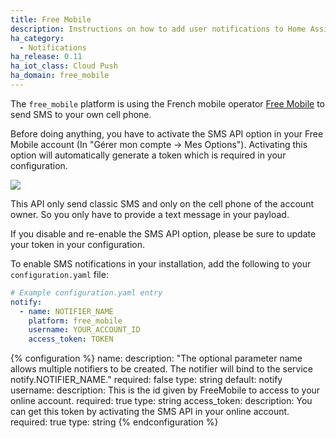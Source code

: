 ```yaml
---
title: Free Mobile
description: Instructions on how to add user notifications to Home Assistant.
ha_category:
  - Notifications
ha_release: 0.11
ha_iot_class: Cloud Push
ha_domain: free_mobile
---
```


The `free_mobile` platform is using the French mobile operator [Free Mobile](http://mobile.free.fr/) to send SMS to your own cell phone. 

Before doing anything, you have to activate the SMS API option in your Free Mobile account (In "Gérer mon compte -> Mes Options"). Activating this option will automatically generate a token which is required in your configuration.

<p class='img'>
<img src='/images/integrations/free_mobile/token.png' />
</p>

This API only send classic SMS and only on the cell phone of the account owner. So you only have to provide a text message in your payload.

<div class='note warning'>
If you disable and re-enable the SMS API option, please be sure to update your token in your configuration.
</div>

To enable SMS notifications in your installation, add the following to your `configuration.yaml` file:

```yaml
# Example configuration.yaml entry
notify:
  - name: NOTIFIER_NAME
    platform: free_mobile
    username: YOUR_ACCOUNT_ID
    access_token: TOKEN
```

{% configuration %}
name:
  description: "The optional parameter name allows multiple notifiers to be created. The notifier will bind to the service notify.NOTIFIER_NAME."
  required: false
  type: string
  default: notify
username:
  description: This is the id given by FreeMobile to access to your online account.
  required: true
  type: string
access_token:
  description: You can get this token by activating the SMS API in your online account.
  required: true
  type: string
{% endconfiguration %}

